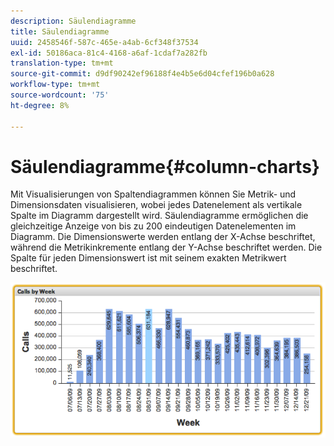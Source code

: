 ```yaml
---
description: Säulendiagramme
title: Säulendiagramme
uuid: 2458546f-587c-465e-a4ab-6cf348f37534
exl-id: 50186aca-81c4-4168-a6af-1cdaf7a282fb
translation-type: tm+mt
source-git-commit: d9df90242ef96188f4e4b5e6d04cfef196b0a628
workflow-type: tm+mt
source-wordcount: '75'
ht-degree: 8%

---
```


# Säulendiagramme{#column-charts}

Mit Visualisierungen von Spaltendiagrammen können Sie Metrik- und Dimensionsdaten visualisieren, wobei jedes Datenelement als vertikale Spalte im Diagramm dargestellt wird. Säulendiagramme ermöglichen die gleichzeitige Anzeige von bis zu 200 eindeutigen Datenelementen im Diagramm. Die Dimensionswerte werden entlang der X-Achse beschriftet, während die Metrikinkremente entlang der Y-Achse beschriftet werden. Die Spalte für jeden Dimensionswert ist mit seinem exakten Metrikwert beschriftet.

![](assets/column1.png)

